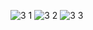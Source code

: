 ![3 1](https://github.com/user-attachments/assets/f8fd3da1-f4ec-42a6-893c-4a15ade4b06a)
![3 2](https://github.com/user-attachments/assets/e93a8ae9-aa48-4820-9c2c-add6f5550276)
![3 3](https://github.com/user-attachments/assets/33a5374a-915a-4241-950b-bb5b000aef17)
